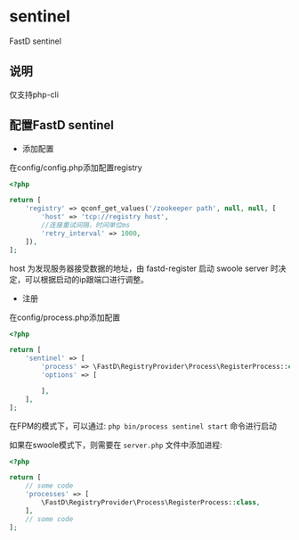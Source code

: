# sentinel
FastD sentinel

## 说明
仅支持php-cli

## 配置FastD sentinel

- 添加配置

在config/config.php添加配置registry

```php
<?php

return [
    'registry' => qconf_get_values('/zookeeper path', null, null, [
        'host' => 'tcp://registry host',
        //连接重试间隔，时间单位ms
        'retry_interval' => 1000,
    ]),
];
```

host 为发现服务器接受数据的地址，由 fastd-register 启动 swoole server 时决定，可以根据启动的ip跟端口进行调整。

- 注册

在config/process.php添加配置

 ```php
 <?php
 
 return [
     'sentinel' => [
         'process' => \FastD\RegistryProvider\Process\RegisterProcess::class,
         'options' => [
 
         ],
     ],
 ];
 ```

在FPM的模式下，可以通过: `php bin/process sentinel start` 命令进行启动
 
如果在swoole模式下，则需要在 `server.php` 文件中添加进程: 


```php
<?php

return [
    // some code
    'processes' => [
        \FastD\RegistryProvider\Process\RegisterProcess::class,
    ],
    // some code
];
```